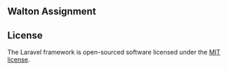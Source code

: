 ## Walton Assignment

## License

The Laravel framework is open-sourced software licensed under the [MIT license](https://opensource.org/licenses/MIT).
